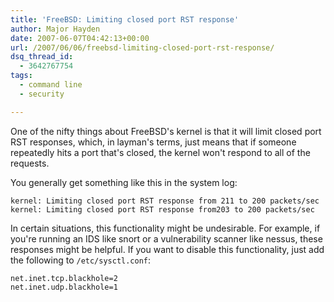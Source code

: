 ```yaml
---
title: 'FreeBSD: Limiting closed port RST response'
author: Major Hayden
date: 2007-06-07T04:42:13+00:00
url: /2007/06/06/freebsd-limiting-closed-port-rst-response/
dsq_thread_id:
  - 3642767754
tags:
  - command line
  - security

---
```

One of the nifty things about FreeBSD's kernel is that it will limit closed port RST responses, which, in layman's terms, just means that if someone repeatedly hits a port that's closed, the kernel won't respond to all of the requests.

You generally get something like this in the system log:

```
kernel: Limiting closed port RST response from 211 to 200 packets/sec
kernel: Limiting closed port RST response from203 to 200 packets/sec
```

In certain situations, this functionality might be undesirable. For example, if you're running an IDS like snort or a vulnerability scanner like nessus, these responses might be helpful. If you want to disable this functionality, just add the following to `/etc/sysctl.conf`:

```
net.inet.tcp.blackhole=2
net.inet.udp.blackhole=1
```

